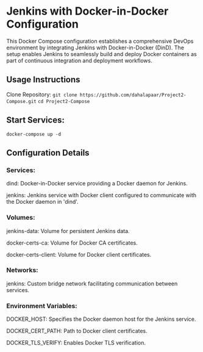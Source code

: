 # Jenkins with Docker-in-Docker Configuration
This Docker Compose configuration establishes a comprehensive DevOps environment by integrating Jenkins with Docker-in-Docker (DinD). The setup enables Jenkins to seamlessly build and deploy Docker containers as part of continuous integration and deployment workflows.
## Usage Instructions
Clone Repository:
`git clone https://github.com/dahalapaar/Project2-Compose.git`
`cd Project2-Compose`

## Start Services:
`docker-compose up -d`

## Configuration Details
### Services:
dind: Docker-in-Docker service providing a Docker daemon for Jenkins.

jenkins: Jenkins service with Docker client configured to communicate with the Docker daemon in 'dind'.

### Volumes:
jenkins-data: Volume for persistent Jenkins data.

docker-certs-ca: Volume for Docker CA certificates.

docker-certs-client: Volume for Docker client certificates.

### Networks:
jenkins: Custom bridge network facilitating communication between services.

### Environment Variables:
DOCKER_HOST: Specifies the Docker daemon host for the Jenkins service.

DOCKER_CERT_PATH: Path to Docker client certificates.

DOCKER_TLS_VERIFY: Enables Docker TLS verification.







